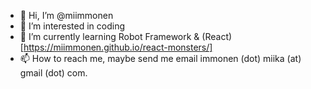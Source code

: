 - 👋 Hi, I’m @miimmonen
- 👀 I’m interested in coding
- 🌱 I’m currently learning Robot Framework & (React)[https://miimmonen.github.io/react-monsters/]
- 📫 How to reach me, maybe send me email immonen (dot) miika (at) gmail (dot) com.

<!---
miimmonen/miimmonen is a ✨ special ✨ repository because its `README.md` (this file) appears on your GitHub profile.
You can click the Preview link to take a look at your changes.
--->
